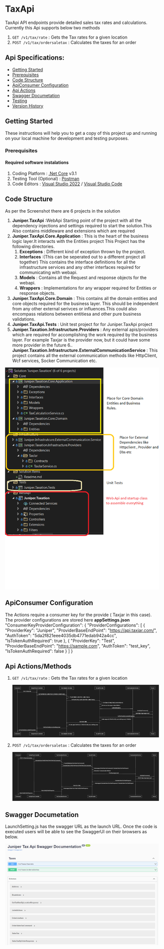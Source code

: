 # TaxApi

TaxApi API endpoints provide detailed sales tax rates and calculations. Currently this Api supports below two methods 
1. `GET /v1/tax/rate` : Gets the Tax rates for a given location
2. `POST /v1/tax/ordersaletax` : Calculates the taxes for an order

## Api Specifications:

* [Getting Started](#getting-started)
* [Prerequisites](#prerequisites)
* [Code Structure](#code-structure)
* [ApiConsumer Configuration](#api-configuration)
* [Api Actions](#api-actions) 
* [Swagger Documetation](#api-swagger-field) 
* [Testing](#testing)
* [Version History](#api-version-history) 


## Getting Started

These instructions will help you to get a copy of this project up and running on your local machine for development and testing purposes. 

### Prerequisites

#### Required software instalations

1. Coding Platform : [.Net Core](https://dotnet.microsoft.com/download) v3.1
1. Testing Tool (Optional) : [Postman](https://www.getpostman.com/downloads/)
1. Code Editors : [Visual Studio 2022](https://msdn.microsoft.com/en-us/) / [Visual Studio Code](https://code.visualstudio.com/download) 


## Code Structure
As per the Screenshot there are 6 projects in the solution  
1. **Juniper.TaxApi** :WebApi Starting point of the project with all the dependency injections and settings required to start the solution.This Also contains middleware and extensions which are required
2. **Juniper.TaxApi.Core.Application** : This is the heart of the business logic layer.It interacts with the Entities project This Project has the following directories. 
    1. **Exceptions** : Different kind of exception thrown by the project.  
    3. **Interfaces** :(This can be seperated out to a different project all together) This contains the interface definitions for all the infrastructure services and any other interfaces required for communicating with webapi. 
    4. **Models** : Contains all the Request and response objects for the webapi. 
    5. **Wrappers** : Implementations for any wrapper required for Entities or response objects. 
3. **Juniper.TaxApi.Core.Domain** : This contains all the domain entities and core objects required for the business layer. This should be independent from any other external serivces or influences.This could also encompass relations between entitiesa and other pure business validations.
4. **Juniper.TaxApi.Tests** : Unit test project for for Juniper.TaxApi project
5. **Juniper.Taxation.Infrastructure.Providers** : Any external apis/providers which are required for accomplishing the work required by the business layer. For example Taxjar is the provider now, but it could have some more provider in the future
6.. **Juniper.Taxation.Infrastructure.ExternalCommunicationService** : This project contains all the external communication methods like HttpClient, Wcf services, Socker Communication etc.

![image](https://github.com/jdvemulakonda/Juniper.Taxation/blob/master/Solution%20Structure.png)


## ApiConsumer Configuration
The Actions require a consumer key for the provide ( Taxjar in this case). The provider configurations are stored here
**appSettings.json**
    "ConsumerKeyProviderConfiguration": {
            "ProviderConfigurations": [
             {
                "ProviderKey": "Juniper",
                "ProviderBaseEndPoint": "https://api.taxjar.com/",
                "AuthToken": "5da2f821eee4035db4771edab942a4cc",
                "IsTokenAuthRequired": true
            },
            {
                "ProviderKey": "Test",
                "ProviderBaseEndPoint": "https://sample.com",
                "AuthToken": "test_key",
                "IsTokenAuthRequired": false
            }
        ]
    }
  
## Api Actions/Methods
1. `GET /v1/tax/rate` : Gets the Tax rates for a given location
       
    ![image](https://github.com/jdvemulakonda/Juniper.Taxation/blob/master/GetTaxRateByLocationSeq.png)

        
3. `POST /v1/tax/ordersaletax` : Calculates the taxes for an order
    
 
    ![image](https://github.com/jdvemulakonda/Juniper.Taxation/blob/master/PostCallSequence.png)



## Swagger Documetation
LaunchSetting.js has the swagger URL as the launch URL. Once the code is executed users will be able to see the SwaggerUI on their browsers as below. 

![image](https://github.com/jdvemulakonda/Juniper.Taxation/blob/master/swagger1.png)
